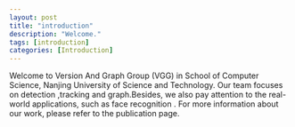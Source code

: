 ```yaml
---
layout: post
title: "introduction"
description: "Welcome."
tags: [introduction]
categories: [Introduction]
---
```

Welcome to Version And Graph Group (VGG) in School of Computer Science, Nanjing University of Science and Technology. Our team focuses on detection ,tracking and graph.Besides, we also pay attention to the real-world applications, such as face recognition . For more information about our work, please refer to the publication page.

